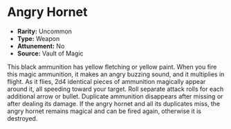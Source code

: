 # Angry Hornet

- **Rarity:** Uncommon
- **Type:** Weapon
- **Attunement:** No
- **Source:** Vault of Magic

This black ammunition has yellow fletching or yellow paint. When you fire this magic ammunition, it makes an angry buzzing sound, and it multiplies in flight. As it flies, 2d4 identical pieces of ammunition magically appear around it, all speeding toward your target. Roll separate attack rolls for each additional arrow or bullet. Duplicate ammunition disappears after missing or after dealing its damage. If the angry hornet and all its duplicates miss, the angry hornet remains magical and can be fired again, otherwise it is destroyed.
